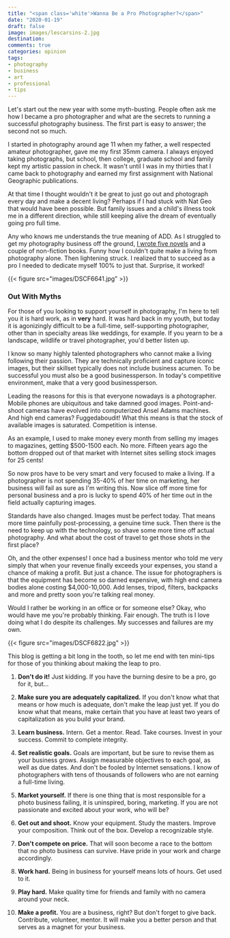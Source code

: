 ```yaml
---
title: "<span class='white'>Wanna Be a Pro Photographer?</span>"
date: "2020-01-19"
draft: false
image: images/lescarsins-2.jpg
destination:
comments: true
categories: opinion
tags:
- photography
- business
- art
- professional
- tips
---
```


Let's start out the new year with some myth-busting. People often ask me how I became a pro photographer and what are the secrets to running a successful photography business. The first part is easy to answer; the second not so much.

I started in photography around age 11 when my father, a well respected amateur photographer, gave me my first 35mm camera. I always enjoyed taking photographs, but school, then college, graduate school and family kept my artistic passion in check. It wasn't until I was in my thirties that I came back to photography and earned my first assignment with National Geographic publications. 

At that time I thought wouldn't it be great to just go out and photograph every day and make a decent living? Perhaps if I had stuck with Nat Geo that would have been possible. But family issues and a child's illness took me in a different direction, while still keeping alive the dream of eventually going pro full time. 

Any who knows me understands the true meaning of ADD. As I struggled to get my photography business off the ground, [I wrote five novels](https://www.amazon.com/Lester-Picker/e/B009E6U9R0/?_encoding=UTF8&camp=1789&creative=390957&linkCode=ur2&tag=lestpick-20) and a couple of non-fiction books. Funny how I couldn't quite make a living from photography alone. Then lightening struck. I realized that to succeed as a pro I needed to dedicate myself 100% to just that. Surprise, it worked!

{{< figure src="images/DSCF6641.jpg" >}}

### Out With Myths

For those of you looking to support yourself in photography, I'm here to tell  you it is hard work, as in **very** hard. It was hard back in my youth, but today it is agonizingly difficult to be a full-time, self-supporting photographer, other than in specialty areas like weddings, for example. If you yearn to be a landscape, wildlife or travel photographer, you'd better listen up. 

I know so many highly talented photographers who cannot make a living following their passion. They are technically proficient and capture iconic images, but their skillset typically does not include business acumen. To be successful you must also be a good businessperson. In today's competitive environment, make that a very good businessperson.

Leading the reasons for this is that everyone nowadays is a photographer. Mobile phones are ubiquitous and take damned good images. Point-and-shoot cameras have evolved into computerized Ansel Adams machines. And high end cameras? Fuggedaboudit! What this means is that the stock of available images is saturated. Competition is intense. 

As an example, I used to make money every month from selling my images to magazines, getting $500-1500 each. No more. Fifteen years ago the bottom dropped out of that market with Internet sites selling stock images for 25 cents! 

So now pros have to be very smart and very focused to make a living. If a photographer is not spending 35-40% of her time on  marketing, her business will fail as sure as I'm writing this. Now slice off more time for personal business and a pro is lucky to spend 40% of her time out in the field actually capturing images. 

Standards have also changed. Images must be perfect today. That means more time painfully post-processing, a genuine time suck. Then there is the need to keep up with the technology, so shave some more time off actual photography. And what about the cost of travel to get those shots in the first place? 

Oh, and the other expenses! I once had a business mentor who told me very simply that when your revenue finally exceeds your expenses, you stand a chance of making a profit. But just a chance. The issue for photographers is that the equipment has become so darned expensive, with high end camera bodies alone costing $4,000-10,000. Add lenses, tripod, filters, backpacks and more and pretty soon you're talking real money. 

Would I rather be working in an office or for someone else? Okay, who would have me you're probably thinking. Fair enough. The truth is I love doing what I do despite its challenges. My successes and failures are my own. 

{{< figure src="images/DSCF6822.jpg" >}}

This blog is getting a bit long in the tooth, so let me end with ten mini-tips for those of you thinking about making the leap to pro. 

1. **Don't do it!**  Just kidding. If you have the burning desire to be a pro, go for it, but...

2. **Make sure you are adequately capitalized.** If you don't know what that means or how much is adequate, don't make the leap just yet. If you do know what that means, make certain that you have at least two years of capitalization as you build your brand.

3. **Learn business.** Intern. Get a mentor. Read. Take courses. Invest in your success. Commit to complete integrity. 

4. **Set realistic goals.** Goals are important, but be sure to revise them as your business grows. Assign measurable objectives to each goal, as well as due dates. And don't be fooled by Internet sensations. I know of photographers with tens of thousands of followers who are not earning a full-time living. 

5. **Market yourself.** If there is one thing that is most responsible for a photo business failing, it is uninspired, boring, marketing. If you are not passionate and excited about your work, who will be? 

6. **Get out and shoot.** Know your equipment. Study the masters. Improve your composition. Think out of the box. Develop a recognizable style. 

7. **Don't compete on price.** That will soon become a race to the bottom that no photo business can survive. Have pride in your work and charge accordingly. 

8. **Work hard.** Being in business for yourself means lots of hours. Get used to it. 

9. **Play hard.** Make quality time for friends and family with no camera around your neck.  

10. **Make a profit.** You are a business, right? But don't forget to give  back. Contribute, volunteer, mentor. It will make you a better person and that serves as a magnet for your business. 








